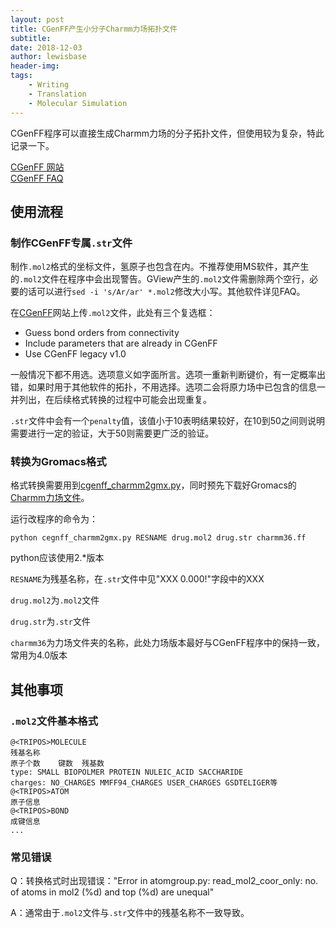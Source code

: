 ```yaml
---
layout: post
title: CGenFF产生小分子Charmm力场拓扑文件
subtitle:
date: 2018-12-03
author: lewisbase
header-img:
tags: 
    - Writing
    - Translation
    - Molecular Simulation
---
```


CGenFF程序可以直接生成Charmm力场的分子拓扑文件，但使用较为复杂，特此记录一下。

[CGenFF 网站](https://cgenff.umaryland.edu/)  
[CGenFF FAQ](https://cgenff.umaryland.edu/commonFiles/faq.php#morene)

## 使用流程

### 制作CGenFF专属`.str`文件

制作`.mol2`格式的坐标文件，氢原子也包含在内。不推荐使用MS软件，其产生的`.mol2`文件在程序中会出现警告。GView产生的`.mol2`文件需删除两个空行，必要的话可以进行`sed -i 's/Ar/ar' *.mol2`修改大小写。其他软件详见FAQ。

在[CGenFF](https://cgenff.umaryland.edu/initguess/)网站上传`.mol2`文件，此处有三个复选框：

* Guess bond orders from connectivity
* Include parameters that are already in CGenFF
* Use CGenFF legacy v1.0
	

一般情况下都不用选。选项意义如字面所言。选项一重新判断键价，有一定概率出错，如果时用于其他软件的拓扑，不用选择。选项二会将原力场中已包含的信息一并列出，在后续格式转换的过程中可能会出现重复。

`.str`文件中会有一个`penalty`值，该值小于10表明结果较好，在10到50之间则说明需要进行一定的验证，大于50则需要更广泛的验证。

### 转换为Gromacs格式

格式转换需要用到[cgenff_charmm2gmx.py](http://mackerell.umaryland.edu/download.php?filename=CHARMM_ff_params_files/cgenff_charmm2gmx.py)，同时预先下载好Gromacs的[Charmm力场文件](http://mackerell.umaryland.edu/charmm_ff.shtml#gromacs)。

运行改程序的命令为：

	python cegnff_charmm2gmx.py RESNAME drug.mol2 drug.str charmm36.ff
	
python应该使用2.*版本

`RESNAME`为残基名称，在`.str`文件中见"XXX     0.000!"字段中的XXX

`drug.mol2`为`.mol2`文件

`drug.str`为`.str`文件

`charmm36`为力场文件夹的名称，此处力场版本最好与CGenFF程序中的保持一致，常用为4.0版本

## 其他事项

### `.mol2`文件基本格式

	@<TRIPOS>MOLECULE
	残基名称
	原子个数	键数	残基数
	type: SMALL BIOPOLMER PROTEIN NULEIC_ACID SACCHARIDE
	charges: NO_CHARGES MMFF94_CHARGES USER_CHARGES GSDTELIGER等
	@<TRIPOS>ATOM
	原子信息
	@<TRIPOS>BOND
	成键信息
	...
	
### 常见错误

Q：转换格式时出现错误："Error in atomgroup.py: read_mol2_coor_only: no. of atoms in mol2 (%d) and top (%d) are unequal"

A：通常由于`.mol2`文件与`.str`文件中的残基名称不一致导致。